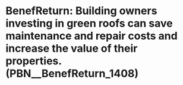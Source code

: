 # BenefReturn: __Building owners investing in green roofs can save maintenance and repair costs and increase the value of their properties.__ (PBN__BenefReturn_1408)

